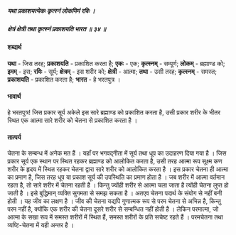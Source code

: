 ##### यथा प्रकाशयत्येकः कृत्स्नं लोकमिमं रविः ।
##### क्षेत्रं क्षेत्री तथा कृत्स्नं प्रकाशयति भारत ॥ ३४ ॥

#### शब्दार्थ

**यथा** - जिस तरह; **प्रकाशयति** - प्रकाशित करता है; **एकः** - एक; **कृत्स्नम्** - सम्पूर्ण; **लोकम्** - ब्रह्माण्ड को; **इमम्** - इस; **रविः** - सूर्य; **क्षेत्रम्** - इस शरीर को; **क्षेत्री** - आत्मा; **तथा** - उसी तरह; **कृत्स्नम्** - समस्त; **प्रकाशयति** - प्रकाशित करता है; **भारत** - हे भरतपुत्र ।

#### भावार्थ

हे भरतपुत्र! जिस प्रकार सूर्य अकेले इस सारे ब्रह्माण्ड को प्रकाशित करता है, उसी प्रकार शरीर के भीतर स्थित एक आत्मा सारे शरीर को चेतना से प्रकाशित करता है ।

#### तात्पर्य

चेतना के सम्बन्ध में अनेक मत हैं । यहाँ पर भगवद्गीता में सूर्य तथा धूप का उदाहरण दिया गया है । जिस प्रकार सूर्य एक स्थान पर स्थित रहकर ब्रह्माण्ड को आलोकित करता है, उसी तरह आत्मा रूप सूक्ष्म कण शरीर के हृदय में स्थित रहकर चेतना द्वारा सारे शरीर को आलोकित करता है । इस प्रकार चेतना ही आत्मा का प्रमाण है, जिस तरह धूप या प्रकाश सूर्य की उपस्थिति का प्रमाण होता है । जब शरीर में आत्मा वर्तमान रहता है, तो सारे शरीर में चेतना रहती है । किन्तु ज्योंही शरीर से आत्मा चला जाता है त्योंही चेतना लुप्त हो जाती है । इसे बुद्धिमान् व्यक्ति सुगमता से समझ सकता है । अतएव चेतना पदार्थ के संयोग से नहीं बनी होती । यह जीव का लक्षण है । जीव की चेतना यद्यपि गुणात्मक रूप से परम चेतना से अभिन्न है, किन्तु परम नहीं है, क्योंकि एक शरीर की चेतना दूसरे शरीर से सम्बन्धित नहीं होती है । लेकिन परमात्मा, जो आत्मा के सखा रूप में समस्त शरीरों में स्थित हैं, समस्त शरीरों के प्रति सचेष्ट रहते हैं । परमचेतना तथा व्यष्टि-चेतना में यही अन्तर है ।